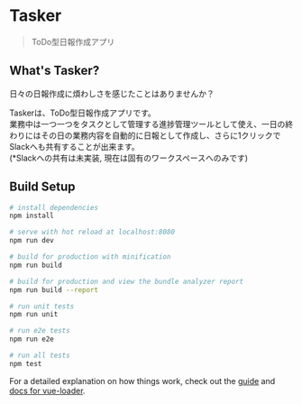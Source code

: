 # Tasker

> ToDo型日報作成アプリ

## What's Tasker?
日々の日報作成に煩わしさを感じたことはありませんか？  

Taskerは、ToDo型日報作成アプリです。  
業務中は一つ一つをタスクとして管理する進捗管理ツールとして使え、一日の終わりにはその日の業務内容を自動的に日報として作成し、さらに1クリックでSlackへも共有することが出来ます。  
(*Slackへの共有は未実装, 現在は固有のワークスペースへのみです)
## Build Setup

``` bash
# install dependencies
npm install

# serve with hot reload at localhost:8080
npm run dev

# build for production with minification
npm run build

# build for production and view the bundle analyzer report
npm run build --report

# run unit tests
npm run unit

# run e2e tests
npm run e2e

# run all tests
npm test
```

For a detailed explanation on how things work, check out the [guide](http://vuejs-templates.github.io/webpack/) and [docs for vue-loader](http://vuejs.github.io/vue-loader).
